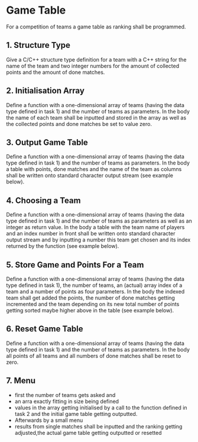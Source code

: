 # Game Table
For a competition of teams a game table as ranking shall be programmed.

## 1. Structure Type
Give a C/C++ structure type definition for a team with a C++ string for the name of the team and two integer numbers for the amount of collected points and the amount of done matches.


## 2. Initialisation Array
Define a function with a one-dimensional array of teams (having the data type defined in task 1) and the number of teams as parameters. In the body the name of each team shall be inputted and stored in the array as well as the collected points and done matches be set to value zero.

## 3. Output Game Table
Define a function with a one-dimensional array of teams (having the data type defined in task 1) and the number of teams as parameters. In the body a table with points, done matches and the name of the team as columns shall be written onto standard character output stream (see example below).

## 4. Choosing a Team
Define a function with a one-dimensional array of teams (having the data type defined in task 1) and the number of teams as parameters as well as an integer as return value. In the body a table with the team name of players and an index number in front shall be written onto standard character output stream and by inputting a number this team get chosen and its index returned by the function (see example below).

## 5. Store Game and Points For a Team
Define a function with a one-dimensional array of teams (having the data type defined in task 1), the number of teams, an (actual) array index of a team and a number of points as four parameters. In the body the indexed team shall get added the points, the number of done matches getting incremented and the team depending on its new total number of points getting sorted maybe higher above in the table (see example below).

## 6. Reset Game Table
Define a function with a one-dimensional array of teams (having the data type defined in task 1) and the number of teams as parameters. In the body all points of all teams and all numbers of done matches shall be reset to zero.

## 7. Menu
- first the number of teams gets asked and
- an arra exactly fitting in size being defined
- values in the array getting initialised by a call to the function defined in task 2 and the initial game table getting outputted.
- Afterwards by a small menu
- results from single matches shall be inputted and the ranking getting adjusted,the actual game table getting outputted or resetted

